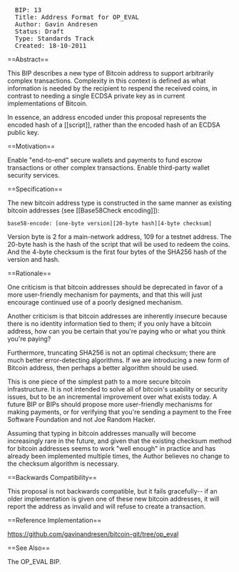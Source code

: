 <pre>
  BIP: 13
  Title: Address Format for OP_EVAL
  Author: Gavin Andresen <gavinandresen@gmail.com>
  Status: Draft
  Type: Standards Track
  Created: 18-10-2011
</pre>
==Abstract==

This BIP describes a new type of Bitcoin address to support arbitrarily complex transactions.  Complexity in this context is defined as what information is needed by the recipient to respend the received coins, in contrast to needing a single ECDSA private key as in current implementations of Bitcoin.

In essence, an address encoded under this proposal represents the encoded hash of a [[script]], rather than the encoded hash of an ECDSA public key.

==Motivation==

Enable "end-to-end" secure wallets and payments to fund escrow transactions or other complex transactions.  Enable third-party wallet security services.

==Specification==

The new bitcoin address type is constructed in the same manner as existing bitcoin addresses (see [[Base58Check encoding]]):

    base58-encode: [one-byte version][20-byte hash][4-byte checksum]

Version byte is 2 for a main-network address, 109 for a testnet address.
The 20-byte hash is the hash of the script that will be used to redeem the coins.
And the 4-byte checksum is the first four bytes of the SHA256 hash of the version and hash.

==Rationale==

One criticism is that bitcoin addresses should be deprecated in favor of a more user-friendly mechanism for payments, and that this will just encourage continued use of a poorly designed mechanism. 

Another criticism is that bitcoin addresses are inherently insecure because there is no identity information tied to them; if you only have a bitcoin address, how can you be certain that you're paying who or what you think you're paying?

Furthermore, truncating SHA256 is not an optimal checksum; there are much better error-detecting algorithms. If we are introducing a new form of Bitcoin address, then perhaps a better algorithm should be used.

This is one piece of the simplest path to a more secure bitcoin infrastructure. It is not intended to solve all of bitcoin's usability or security issues, but to be an incremental improvement over what exists today. A future BIP or BIPs should propose more user-friendly mechanisms for making payments, or for verifying that you're sending a payment to the Free Software Foundation and not Joe Random Hacker.

Assuming that typing in bitcoin addresses manually will become increasingly rare in the future, and given that the existing checksum method for bitcoin addresses seems to work "well enough" in practice and has already been implemented multiple times, the Author believes no change to the checksum algorithm is necessary.

==Backwards Compatibility==

This proposal is not backwards compatible, but it fails gracefully-- if an older implementation is given one of these new bitcoin addresses, it will report the address as invalid and will refuse to create a transaction.

==Reference Implementation==

https://github.com/gavinandresen/bitcoin-git/tree/op_eval

==See Also==

The OP_EVAL BIP.

